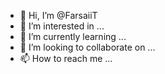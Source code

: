 - 👋 Hi, I’m @FarsaiiT
- 👀 I’m interested in ...
- 🌱 I’m currently learning ...
- 💞️ I’m looking to collaborate on ...
- 📫 How to reach me ...

<!---
FarsaiiT/FarsaiiT is a ✨ special ✨ repository because its `README.md` (this file) appears on your GitHub profile.
You can click the Preview link to take a look at your changes.
--->

